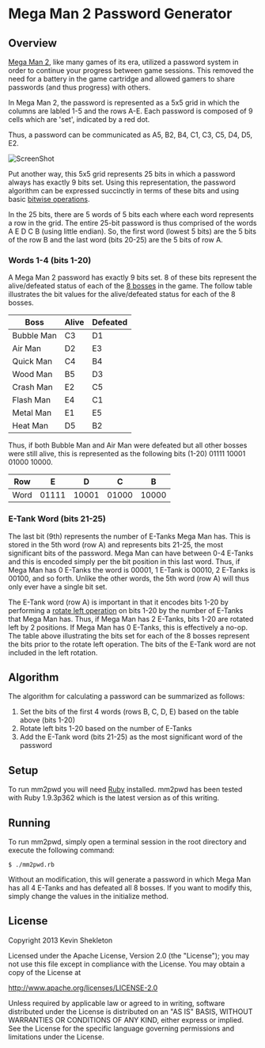 # Mega Man 2 Password Generator #

## Overview ##

[Mega Man 2](http://en.wikipedia.org/wiki/Mega_Man_2), like many games of its era, utilized a password system in order to
continue your progress between game sessions. This removed the need for a battery in the game cartridge and allowed gamers
to share passwords (and thus progress) with others.

In Mega Man 2, the password is represented as a 5x5 grid in which the columns are labled 1-5 and the rows A-E. Each password
is composed of 9 cells which are 'set', indicated by a red dot.

Thus, a password can be communicated as A5, B2, B4, C1, C3, C5, D4, D5, E2.

![ScreenShot](https://raw.github.com/kpshek/mm2pwd/master/mega-man-2-password.png)

Put another way, this 5x5 grid represents 25 bits in which a password always has exactly 9 bits set. Using this representation,
the password algorithm can be expressed succinctly in terms of these bits and using basic
[bitwise operations](http://en.wikipedia.org/wiki/Bitwise_operation).

In the 25 bits, there are 5 words of 5 bits each where each word represents a row in the grid. The entire 25-bit password
is thus comprised of the words A E D C B (using little endian). So, the first word (lowest 5 bits) are the 5 bits of the row B
and the last word (bits 20-25) are the 5 bits of row A.

### Words 1-4 (bits 1-20) ###

A Mega Man 2 password has exactly 9 bits set. 8 of these bits represent the alive/defeated status of each of the
[8 bosses](http://en.wikipedia.org/wiki/Robot_Master#009-016_.28Mega_Man_2.29) in the game. The follow table illustrates the bit
values for the alive/defeated status for each of the 8 bosses.

Boss       | Alive | Defeated
---------- | ----- | --------
Bubble Man | C3    | D1
Air Man    | D2    | E3
Quick Man  | C4    | B4
Wood Man   | B5    | D3
Crash Man  | E2    | C5
Flash Man  | E4    | C1
Metal Man  | E1    | E5
Heat Man   | D5    | B2

Thus, if both Bubble Man and Air Man were defeated but all other bosses were still alive, this is represented as the following
bits (1-20) 01111 10001 01000 10000.

Row  | E     | D     | C     | B
---- | ----- | ----- | ----- | -----
Word | 01111 | 10001 | 01000 | 10000

### E-Tank Word (bits 21-25) ###

The last bit (9th) represents the number of E-Tanks Mega Man has. This is stored in the 5th word (row A) and represents bits
21-25, the most significant bits of the password. Mega Man can have between 0-4 E-Tanks and this is encoded simply per the bit
position in this last word. Thus, if Mega Man has 0 E-Tanks the word is 00001, 1 E-Tank is 00010, 2 E-Tanks is 00100, and so
forth. Unlike the other words, the 5th word (row A) will thus only ever have a single bit set.

The E-Tank word (row A) is important in that it encodes bits 1-20 by performing a
[rotate left operation](http://en.wikipedia.org/wiki/Circular_shift) on bits 1-20 by the number of E-Tanks that Mega Man has.
Thus, if Mega Man has 2 E-Tanks, bits 1-20 are rotated left by 2 positions. If Mega Man has 0 E-Tanks, this is effectively a no-op.
The table above illustrating the bits set for each of the 8 bosses represent the bits prior to the rotate left operation. The bits
of the E-Tank word are not included in the left rotation.

## Algorithm ##

The algorithm for calculating a password can be summarized as follows:

1. Set the bits of the first 4 words (rows B, C, D, E) based on the table above (bits 1-20)
2. Rotate left bits 1-20 based on the number of E-Tanks
3. Add the E-Tank word (bits 21-25) as the most significant word of the password

## Setup ##

To run mm2pwd you will need [Ruby](http://www.ruby-lang.org/) installed.
mm2pwd has been tested with Ruby 1.9.3p362 which is the latest version as of this writing.

## Running ##

To run mm2pwd, simply open a terminal session in the root directory and execute the following command:

    $ ./mm2pwd.rb

Without an modification, this will generate a password in which Mega Man has all 4 E-Tanks and has defeated all 8 bosses. If you
want to modify this, simply change the values in the initialize method.

## License ##

Copyright 2013 Kevin Shekleton

Licensed under the Apache License, Version 2.0 (the "License");
you may not use this file except in compliance with the License.
You may obtain a copy of the License at

http://www.apache.org/licenses/LICENSE-2.0

Unless required by applicable law or agreed to in writing, software
distributed under the License is distributed on an "AS IS" BASIS,
WITHOUT WARRANTIES OR CONDITIONS OF ANY KIND, either express or implied.
See the License for the specific language governing permissions and
limitations under the License.
